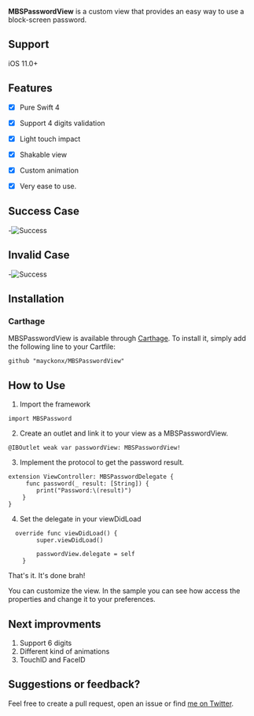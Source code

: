 
**MBSPasswordView** is a custom view that provides an easy way to use a block-screen password.

## Support
iOS 11.0+

## Features
- [X] Pure Swift 4
- [X] Support 4 digits validation
- [X] Light touch impact
- [X] Shakable view
- [X] Custom animation
- [X] Very ease to use.


## Success Case
-![Success](http://i.imgur.com/success.gif)

## Invalid Case
-![Success](http://i.imgur.com/invalid.gif)

## Installation

### Carthage

MBSPasswordView is available through [Carthage](https://github.com/Carthage/Carthage). To install
it, simply add the following line to your Cartfile:
```
github "mayckonx/MBSPasswordView"
```

## How to Use
1. Import the framework
```
import MBSPassword
```

2. Create an outlet and link it to your view as a MBSPasswordView.
```
@IBOutlet weak var passwordView: MBSPasswordView!
```

3. Implement the protocol to get the password result.
```
extension ViewController: MBSPasswordDelegate {
     func password(_ result: [String]) {
        print("Password:\(result)")
    }
}
```

4. Set the delegate in your viewDidLoad
```
  override func viewDidLoad() {
        super.viewDidLoad()
        
        passwordView.delegate = self
    }
```

That's it. It's done brah! 

You can customize the view. In the sample you can see how access the properties and change it to your preferences. 

## Next improvments
1. Support 6 digits
2. Different kind of animations
3. TouchID and FaceID

## Suggestions or feedback?

Feel free to create a pull request, open an issue or find [me on Twitter](https://twitter.com/mayckonx).
